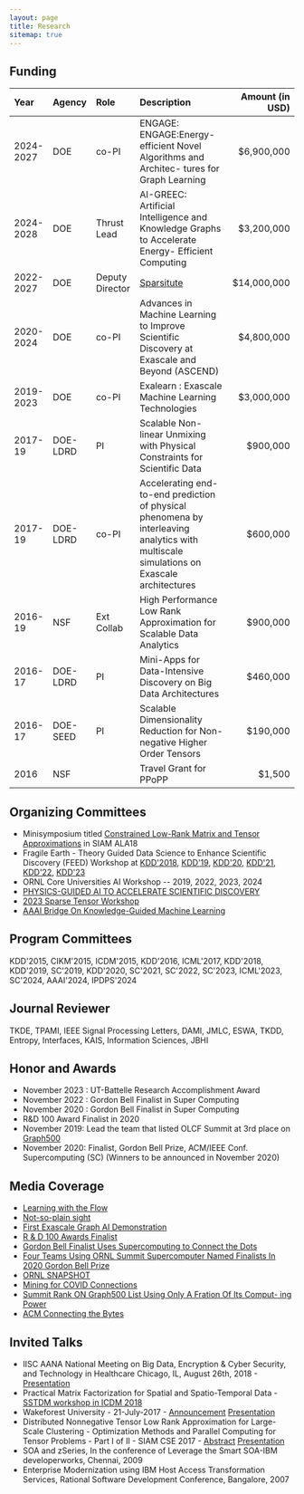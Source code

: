 ```yaml
---
layout: page
title: Research
sitemap: true
---
```

## Funding

|Year    | Agency    | Role  |Description    | Amount (in USD)   |
|:------  | :-----     | :----- |:-------        | ------:      |
2024-2027 | DOE | co-PI |  ENGAGE: ENGAGE:Energy-efficient Novel Algorithms and Architec- tures for Graph Learning | $6,900,000
2024-2028 | DOE | Thrust Lead |  AI-GREEC: Artificial Intelligence and Knowledge Graphs to Accelerate Energy- Efficient Computing | $3,200,000
2022-2027 | DOE | Deputy Director |  [Sparsitute](sparsitute.lbl.gov) | $14,000,000
2020-2024 | DOE | co-PI |  Advances in Machine Learning to Improve Scientific Discovery at Exascale and Beyond (ASCEND) | $4,800,000
2019-2023 | DOE | co-PI | Exalearn : Exascale Machine Learning Technologies | $3,000,000
 2017-19 |DOE-LDRD  | PI    | Scalable Non-linear Unmixing with Physical Constraints for Scientific Data    | $900,000 |
 2017-19 | DOE-LDRD | co-PI  | Accelerating end-to-end prediction of physical phenomena by interleaving analytics with multiscale simulations on Exascale architectures | $600,000
  2016-19 | NSF      | Ext Collab | High Performance Low Rank Approximation for Scalable Data Analytics  | $900,000 |
2016-17  |DOE-LDRD   |PI      | Mini-Apps for Data-Intensive Discovery on Big Data Architectures      | $460,000  |
2016-17  |DOE-SEED   |PI      | Scalable Dimensionality Reduction for Non-negative Higher Order Tensors   | $190,000 |
2016    |  NSF      |       |   Travel Grant for PPoPP  | $1,500 |

## Organizing Committees

* Minisymposium titled [Constrained Low-Rank Matrix and Tensor Approximations](http://users.wfu.edu/ballard/SIAM-ALA18/) in SIAM ALA18
* Fragile Earth - Theory Guided Data Science to Enhance Scientific Discovery (FEED) Workshop at [KDD'2018](https://ai4good.org/what-we-do/fragile-earth/kdd-2018/), [KDD'19](https://ai4good.org/what-we-do/fragile-earth/kdd-2019/), [KDD'20](https://ai4good.org/what-we-do/fragile-earth/kdd-2020/), [KDD'21](https://ai4good.org/what-we-do/fragile-earth/kdd-2021/), [KDD'22](https://ai4good.org/what-we-do/fragile-earth/kdd-2022/), [KDD'23](https://ai4good.org/what-we-do/fragile-earth/kdd-2023/)
* ORNL Core Universities AI Workshop -- 2019, 2022, 2023, 2024
* [PHYSICS-GUIDED AI TO ACCELERATE SCIENTIFIC DISCOVERY](https://sites.google.com/vt.edu/pgai-aaai-20)
* [2023 Sparse Tensor Workshop](https://solomonik.cs.illinois.edu/tensor_workshop/index.html)
* [AAAI Bridge On Knowledge-Guided Machine Learning](https://sites.google.com/vt.edu/kgml-bridge-aaai-24/)


## Program Committees

KDD'2015, CIKM'2015, ICDM'2015, KDD'2016, ICML'2017, KDD'2018,  KDD'2019, SC'2019, KDD'2020, SC'2021, SC'2022, SC'2023, ICML'2023, SC'2024, AAAI'2024, IPDPS'2024

## Journal Reviewer

TKDE, TPAMI, IEEE Signal Processing Letters, DAMI, JMLC, ESWA, TKDD, Entropy, Interfaces, KAIS, Information Sciences, JBHI

## Honor and Awards

* November 2023 : UT-Battelle Research Accomplishment Award
* November 2022 : Gordon Bell Finalist in Super Computing
* November 2020 : Gordon Bell Finalist in Super Computing
* R&D 100 Award Finalist in 2020
* November 2019: Lead the team that listed OLCF Summit at 3rd place on [Graph500](https://graph500.org/)
* November 2020: Finalist, Gordon Bell Prize, ACM/IEEE Conf. Supercomputing (SC) (Winners to be announced in November 2020)

## Media Coverage
* [Learning with the Flow](https://www.olcf.ornl.gov/2023/05/19/learning-with-the-flow/)
* [Not-so-plain sight](https://ascr-discovery.org/2023/06/not-so-plain-sight/)
* [First Exascale Graph AI Demonstration](https://www.olcf.ornl.gov/2022/10/25/fast-tracking-medical-discovery/)
* [R &amp; D 100 Awards Finalist](https://www.rdworldonline.com/finalists-for-2021-rd-100-awards-are-unveiled/)
* [Gordon Bell Finalist Uses Supercomputing to Connect the Dots](https://www.olcf.ornl.gov/2022/10/25/fast-tracking-medical-discovery/)
* [Four Teams Using ORNL Summit Supercomputer Named Finalists In 2020 Gordon Bell Prize](https://www.olcf.ornl.gov/2020/11/10/four-teams-using-ornls-summit-supercomputer-named-finalists-in-2020-gordon-bell-prize/)
* [ORNL SNAPSHOT](https://www.youtube.com/watch?v=s4Trj90QN5I&t=3s)
* [Mining for COVID Connections](https://www.olcf.ornl.gov/2020/05/18/mining-for-covid-19-connections/)
* [Summit Rank ON Graph500 List Using Only A Fration Of Its Comput- ing Power](https://www.olcf.ornl.gov/2020/04/29/summit-ranks-on-graph500-list-using-only-a-fraction-of-its-computing-power/)
* [ACM Connecting the Bytes](https://cacm.acm.org/careers/212567-connecting-the-bytes/fulltext)

## Invited Talks

* IISC AANA National Meeting on Big Data, Encryption & Cyber Security, and Technology in Healthcare Chicago, IL, August 26th, 2018 - [Presentation](../files/iiscaana18.pdf) 
* Practical Matrix Factorization for Spatial and Spatio-Temporal Data - [SSTDM workshop in ICDM 2018](https://research.csc.ncsu.edu/stac/conferences/ICDM-SSTDM17/) 
* Wakeforest University - 21-July-2017 - [Announcement](../figs/wakeforest.jpg) [Presentation](../files/wakeforest.pdf)
* Distributed Nonnegative Tensor Low Rank Approximation for Large-Scale Clustering - Optimization Methods and Parallel Computing for Tensor Problems - Part I of II - SIAM CSE 2017 - [Abstract](http://meetings.siam.org/sess/dsp_talk.cfm?p=81557) [Presentation](../files/siamcse18.pdf)
* SOA and zSeries, In the conference of Leverage the Smart SOA-IBM developerworks, Chennai, 2009
* Enterprise Modernization using IBM Host Access Transformation Services, Rational Software Development Conference, Bangalore,  2007